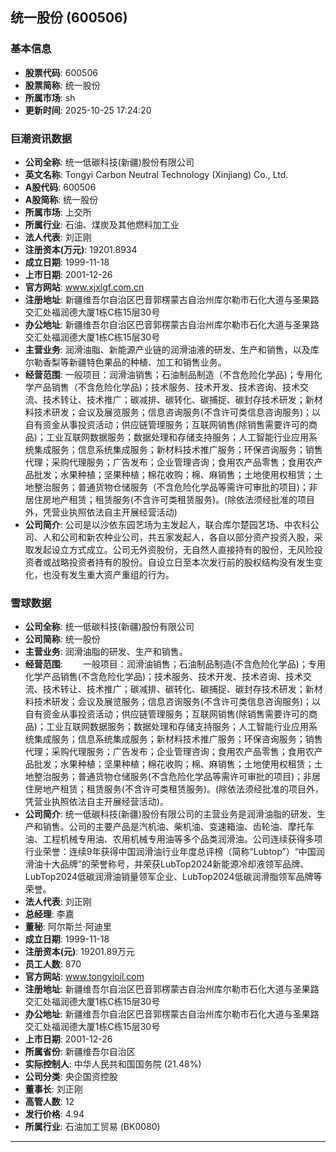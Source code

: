 ## 统一股份 (600506)

### 基本信息

- **股票代码**: 600506
- **股票简称**: 统一股份
- **所属市场**: sh
- **更新时间**: 2025-10-25 17:24:20

### 巨潮资讯数据

- **公司全称**: 统一低碳科技(新疆)股份有限公司
- **英文名称**: Tongyi Carbon Neutral Technology (Xinjiang) Co., Ltd.
- **A股代码**: 600506
- **A股简称**: 统一股份
- **所属市场**: 上交所
- **所属行业**: 石油、煤炭及其他燃料加工业
- **法人代表**: 刘正刚
- **注册资本(万元)**: 19201.8934
- **成立日期**: 1999-11-18
- **上市日期**: 2001-12-26
- **官方网站**: www.xjxlgf.com.cn
- **注册地址**: 新疆维吾尔自治区巴音郭楞蒙古自治州库尔勒市石化大道与圣果路交汇处福润德大厦1栋C栋15层30号
- **办公地址**: 新疆维吾尔自治区巴音郭楞蒙古自治州库尔勒市石化大道与圣果路交汇处福润德大厦1栋C栋15层30号
- **主营业务**: 润滑油脂、新能源产业链的润滑油液的研发、生产和销售，以及库尔勒香梨等新疆特色果品的种植、加工和销售业务。
- **经营范围**: 一般项目：润滑油销售；石油制品制造（不含危险化学品)；专用化学产品销售（不含危险化学品)；技术服务、技术开发、技术咨询、技术交流、技术转让、技术推广；碳减排、碳转化、碳捕捉、碳封存技术研发；新材料技术研发；会议及展览服务；信息咨询服务(不含许可类信息咨询服务)；以自有资金从事投资活动；供应链管理服务；互联网销售(除销售需要许可的商品)；工业互联网数据服务；数据处理和存储支持服务；人工智能行业应用系统集成服务；信息系统集成服务；新材料技术推广服务；环保咨询服务；销售代理；采购代理服务；广告发布；企业管理咨询；食用农产品零售；食用农产品批发；水果种植；坚果种植；棉花收购；棉、麻销售；土地使用权租赁；土地整治服务；普通货物仓储服务（不含危险化学品等需许可审批的项目)；非居住房地产租赁；租赁服务(不含许可类租赁服务)。(除依法须经批准的项目外，凭营业执照依法自主开展经营活动)
- **公司简介**: 公司是以沙依东园艺场为主发起人，联合库尔楚园艺场、中农科公司、人和公司和新农种业公司，共五家发起人，各自以部分资产投资入股，采取发起设立方式成立。公司无外资股份，无自然人直接持有的股份，无风险投资者或战略投资者持有的股份。自设立日至本次发行前的股权结构没有发生变化，也没有发生重大资产重组的行为。

### 雪球数据

- **公司全称**: 统一低碳科技(新疆)股份有限公司
- **公司简称**: 统一股份
- **主营业务**: 润滑油脂的研发、生产和销售。
- **经营范围**: 　　一般项目：润滑油销售；石油制品制造(不含危险化学品)；专用化学产品销售(不含危险化学品)；技术服务、技术开发、技术咨询、技术交流、技术转让、技术推广；碳减排、碳转化、碳捕捉、碳封存技术研发；新材料技术研发；会议及展览服务；信息咨询服务(不含许可类信息咨询服务)；以自有资金从事投资活动；供应链管理服务；互联网销售(除销售需要许可的商品)；工业互联网数据服务；数据处理和存储支持服务；人工智能行业应用系统集成服务；信息系统集成服务；新材料技术推广服务；环保咨询服务；销售代理；采购代理服务；广告发布；企业管理咨询；食用农产品零售；食用农产品批发；水果种植；坚果种植；棉花收购；棉、麻销售；土地使用权租赁；土地整治服务；普通货物仓储服务(不含危险化学品等需许可审批的项目)；非居住房地产租赁；租赁服务(不含许可类租赁服务)。(除依法须经批准的项目外，凭营业执照依法自主开展经营活动)。
- **公司简介**: 统一低碳科技(新疆)股份有限公司的主营业务是润滑油脂的研发、生产和销售。公司的主要产品是汽机油、柴机油、变速箱油、齿轮油、摩托车油、工程机械专用油、农用机械专用油等多个品类润滑油。公司连续获得多项行业荣誉：连续9年获得中国润滑油行业年度总评榜（简称“Lubtop”）“中国润滑油十大品牌”的荣誉称号，并荣获LubTop2024新能源冷却液领军品牌、LubTop2024低碳润滑油销量领军企业、LubTop2024低碳润滑脂领军品牌等荣誉。
- **法人代表**: 刘正刚
- **总经理**: 李嘉
- **董秘**: 阿尔斯兰·阿迪里
- **成立日期**: 1999-11-18
- **注册资本(元)**: 19201.89万元
- **员工人数**: 870
- **官方网站**: www.tongyioil.com
- **注册地址**: 新疆维吾尔自治区巴音郭楞蒙古自治州库尔勒市石化大道与圣果路交汇处福润德大厦1栋C栋15层30号
- **办公地址**: 新疆维吾尔自治区巴音郭楞蒙古自治州库尔勒市石化大道与圣果路交汇处福润德大厦1栋C栋15层30号
- **上市日期**: 2001-12-26
- **所属省份**: 新疆维吾尔自治区
- **实际控制人**: 中华人民共和国国务院 (21.48%)
- **公司分类**: 央企国资控股
- **董事长**: 刘正刚
- **高管人数**: 12
- **发行价格**: 4.94
- **所属行业**: 石油加工贸易 (BK0080)

---